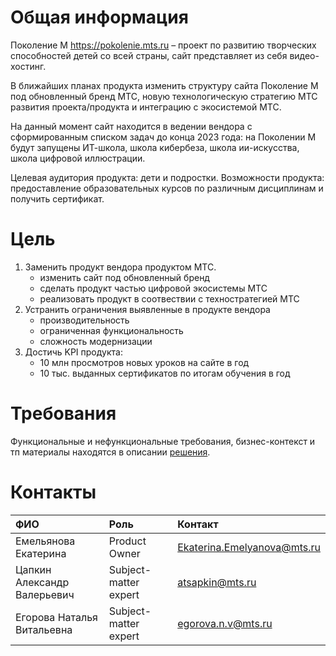 # Общая информация

Поколение М https://pokolenie.mts.ru – проект по развитию творческих способностей детей со всей страны, сайт представляет из себя видео-хостинг. 

В ближайших планах продукта изменить структуру сайта Поколение М под обновленный бренд МТС, новую технологическую стратегию МТС развития проекта/продукта и интеграцию с экосистемой МТС.

На данный момент сайт находится в ведении вендора с сформированным списком задач до конца 2023 года: на Поколении М будут запущены ИТ-школа, школа кибербеза, школа ии-искусства, школа цифровой иллюстрации.

Целевая аудитория продукта: дети и подростки.
Возможности продукта: предоставление образовательных курсов по различным дисциплинам и получить сертификат.


# Цель

1. Заменить продукт вендора продуктом МТС.
    - изменить сайт под обновленный бренд
    - сделать продукт частью цифровой экосистемы МТС
    - реализовать продукт в соотвествии с техностратегией МТС
2. Устранить ограничения выявленные в продукте вендора
    - производительность
    - ограниченная функциональность
    - сложность модернизации
3. Достичь KPI продукта:
    - 10 млн просмотров новых уроков на сайте в год
    - 10 тыс. выданных сертификатов по итогам обучения в год

# Требования

Функциональные и нефункциональные требования, бизнес-контекст и тп материалы находятся в описании [решения](solution.md).

# Контакты

| ФИО | Роль           | Контакт |
|:-------------------------|:-------------------|:-------------------|
| Емельянова Екатерина | Product Owner | Ekaterina.Emelyanova@mts.ru |
| Цапкин Александр Валерьевич | Subject-matter expert | atsapkin@mts.ru |
| Егорова Наталья Витальевна | Subject-matter expert | egorova.n.v@mts.ru |
